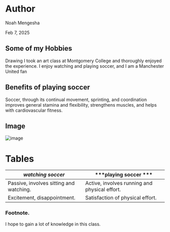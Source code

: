 # Author
Noah Mengesha

Feb 7, 2025

## Some of my Hobbies 

Drawing 
I took an art class at Montgomery College and thoroughly enjoyed the experience.
I enjoy watching and playing soccer, and I am a Manchester United fan 
## Benefits of playing soccer 
Soccer, through its continual movement, sprinting, and coordination improves general stamina and flexibility, strengthens muscles, and helps with cardiovascular fitness.
## Image
![image](https://github.com/user-attachments/assets/352b5eb0-caea-4a9b-a629-1d03f50423ab)
# Tables
| ***watching soccer***  | ***playing soccer ***                                        |                                       
|------------------------|--------------------------------------------------------------|
| Passive, involves sitting and watching.| Active, involves running and physical effort.| 
| Excitement, disappointment. | Satisfaction of physical effort.|
### Footnote.
I hope to gain a lot of knowledge in this class. 
